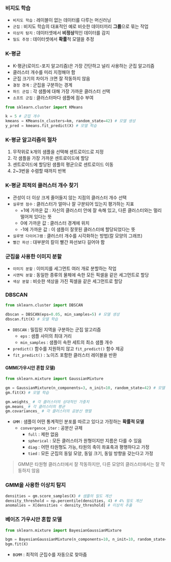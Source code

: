 ### 비지도 학습

- `비지도 학습` : 레이블이 없는 데이터를 다루는 머신러닝
- `군집` : 비지도 학습의 대표적인 예로 비슷한 데이터끼리 **그룹**으로 묶는 작업
- `이상치 탐지` : 데이터셋에서 **비정상**적인 데이터를 감지
- `밀도 추정` : 데이터셋에서 **확률**적 모델을 추정

### K-평균

- K-평균(로이드-포지 알고리즘)은 가장 간단하고 널리 사용하는 군집 알고리즘
- 클러스터 개수를 미리 지정해야 함
- 군집 크기의 차이가 크면 잘 작동하지 않음
- `결정 경계` : 군집을 구분하는 경계
- `하드 군집` : 각 샘플에 대해 가장 가까운 클러스터 선택
- `소프트 군집` : 클러스터마다 샘플에 점수 부여

```python
from sklearn.cluster import KMeans

k = 5 # 군집 개수
kmeans = KMeans(n_clusters=km, random_state=42) # 모델 생성
y_pred = kmeans.fit_predict(X) # 모델 학습
```

### K-평균 알고리즘의 절차

1. 무작위로 k개의 샘플을 선택해 센트로이드로 지정
2. 각 샘플을 가장 가까운 센트로이드에 할당
3. 센트로이드에 할당된 샘플의 평균으로 센트로이드 이동
4. 2~3번을 수렴할 때까지 반복

### K-평균 최적의 클러스터 개수 찾기

- 관성이 더 이상 크게 줄어들지 않는 지점의 클러스터 개수 선택
- `실루엣 점수` : 클러스터가 얼마나 잘 구분되어 있는지 평가하는 지표
  - +1에 가까운 값 : 자신의 클러스터 안에 잘 속해 있고, 다른 클러스터와는 멀리 떨어져 있다는 뜻
  - 0에 가까운 값 : 클러스터 경계에 위치
  - -1에 가까운 값 : 이 샘플이 잘못된 클러스터에 할당되었다는 뜻
- `실루엣 다이어그램` : 클러스터 개수를 시각화하는 방법(칼 모양의 그래프)
- `빨간 파선` : 대부분의 칼이 빨간 파선보다 길어야 함

### 군집을 사용한 이미지 분할

- `이미지 분할` : 이미지를 세그먼트 여러 개로 분할하는 작업
- `시맨틱 분할` : 동일한 종류의 물체에 속한 모든 픽셀을 같은 세그먼트로 할당
- `색상 분할` : 비슷한 색상을 가진 픽셀을 같은 세그먼트로 할당

### DBSCAN

```python
from sklearn.cluster import DBSCAN

dbscan = DBSCAN(eps=0.05, min_samples=5) # 모델 생성
dbscan.fit(X) # 모델 학습
```

- `DBSCAN` : 밀집된 지역을 구분하는 군집 알고리즘
  - `eps` : 샘플 사이의 최대 거리
  - `min_samples` : 샘플이 속한 세트의 최소 샘플 개수
- `predict()` 함수를 지원하지 않고 `fit_predict()` 함수 제공
- `fit_predict()` : 노이즈 포함한 클러스터 레이블을 반환

#### GMM(가우시안 혼합 모델)

```python
from sklearn.mixture import GaussianMixture

gm = GaussianMixture(n_components=3, n_init=10, random_state=42) # 모델 생성
gm.fit(X) # 모델 학습

gm.weights_ # 각 클러스터의 상대적인 가중치
gm.means_ # 각 클러스터의 평균
gm.covariances_ # 각 클러스터의 공분산 행렬
```

- `GMM` : 샘플이 어떤 통계적인 분포를 따르고 있다고 가정하는 **확률적 모델**
  - `convergence_iter` : 공분산 규제
    - `full` : 제한 없음
    - `spherical` : 모든 클러스터가 원형이지만 지름은 다를 수 있음
    - `diag` : 어떤 타원형도 가능, 타원의 축이 좌표축과 평행하다고 가정
    - `tied` : 모든 군집의 동일 모양, 동일 크기, 동일 방향을 갖는다고 가정

> GMM은 타원형 클러스터에서 잘 작동하지만, 다른 모양의 클러스터에서는 잘 작동하지 않음

### GMM을 사용한 이상치 탐지

```python
densities = gm.score_samples(X) # 샘플의 밀도 계산
density_threshold = np.percentile(densities, 4) # 4% 밀도 계산
anomalies = X[densities < density_threshold] # 이상치 추출
```

### 베이즈 가우시안 혼합 모델

```python
from sklearn.mixture import BayesianGaussianMixture

bgm = BayesianGaussianMixture(n_components=10, n_init=10, random_state=42) # 모델 생성
bgm.fit(X)
```

- `BGMM` : 최적의 군집수를 자동으로 찾아줌
